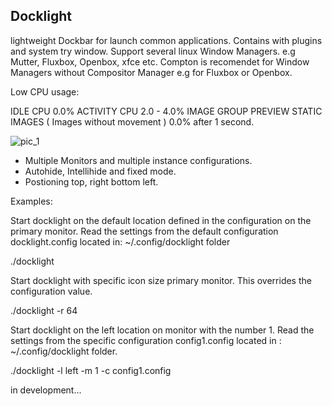 
Docklight 
---------

lightweight Dockbar for launch common applications. Contains with plugins and system try window.
Support several linux Window Managers. e.g Mutter, Fluxbox, Openbox, xfce etc.
Compton is recomendet for Window Managers without Compositor Manager e.g for Fluxbox or Openbox.


Low CPU usage: 

IDLE CPU 0.0%
ACTIVITY CPU 2.0 - 4.0%
IMAGE GROUP PREVIEW STATIC IMAGES ( Images without movement ) 0.0% after 1 second.

![pic_1](https://user-images.githubusercontent.com/9448387/69397493-03f5b800-0d19-11ea-8c38-57fa02a937af.png)


- Multiple Monitors and multiple instance configurations.
- Autohide, Intellihide and fixed mode.
- Postioning top, right bottom left.


Examples:

Start docklight on the default location defined in the configuration on the primary monitor.
Read the settings from the default configuration docklight.config located in:
 ~/.config/docklight folder 

./docklight 

Start docklight with specific icon size  primary monitor.
This overrides the configuration value.

./docklight -r 64


Start docklight on the left location on  monitor with the number 1.
Read the settings from the specific configuration config1.config located in :
~/.config/docklight folder.

./docklight -l left -m 1 -c config1.config 




in development...
